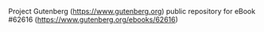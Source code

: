 Project Gutenberg (https://www.gutenberg.org) public repository for eBook #62616 (https://www.gutenberg.org/ebooks/62616)
